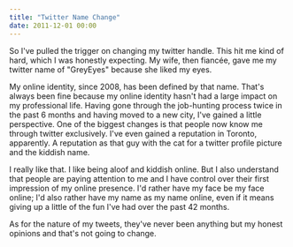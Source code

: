 ```yaml
---
title: "Twitter Name Change"
date: 2011-12-01 00:00
---
```


<import><p>So I've pulled the trigger on changing my twitter handle. This hit me kind of hard, which I was honestly expecting.<!--more-->
My wife, then fiancée, gave me my twitter name of "GreyEyes" because she liked my eyes.</p>
<p>My online identity, since 2008, has been defined by that name. That's always been fine because my online identity hasn't had a large impact on my professional life. Having gone through the job-hunting process twice in the past 6 months and having moved to a new city, I've gained a little perspective. One of the biggest changes is that people now know me through twitter exclusively. I've even gained a reputation in Toronto, apparently. A reputation as that guy with the cat for a twitter profile picture and the kiddish name.</p>
<p>I really like that. I like being aloof and kiddish online. But I also understand that people are paying attention to me and I have control over their first impression of my online presence. I'd rather have my face be my face online; I'd also rather have my name as my name online, even if it means giving up a little of the fun I've had over the past 42 months.</p>
<p>As for the nature of my tweets, they've never been anything but my honest opinions and that's not going to change.</p></import>

<!-- more -->

